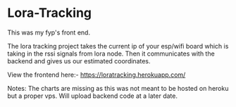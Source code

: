 # Lora-Tracking
This was my fyp's front end.

The lora tracking project takes the current ip of your esp/wifi board which is taking in the rssi signals from lora node.
Then it communicates with the backend and gives us our estimated coordinates.

View the frontend here:-
https://loratracking.herokuapp.com/

Notes:
The charts are missing as this was not meant to be hosted on heroku but a proper vps.
Will upload backend code at a later date.
